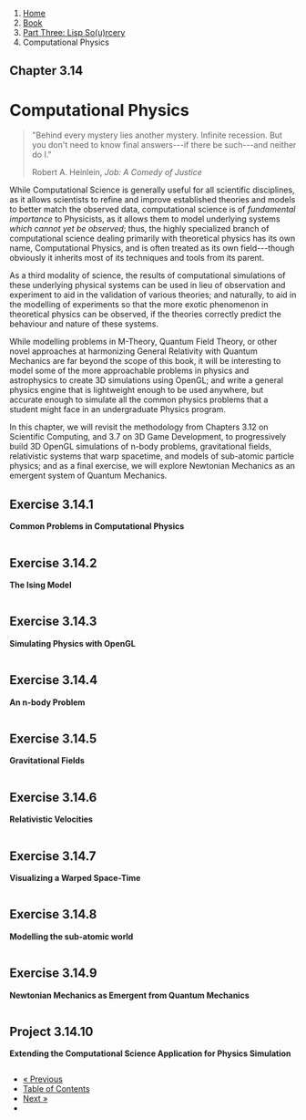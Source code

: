 <ol class="breadcrumb">
  <li><a href="/">Home</a></li>
  <li><a href="/book/">Book</a></li>
  <li><a href="/book/3-00-00-overview/">Part Three: Lisp So(u)rcery</a></li>
  <li class="active">Computational Physics</li>
</ol>

## Chapter 3.14

# Computational Physics

> "Behind every mystery lies another mystery. Infinite recession. But you don't need to know final answers---if there be such---and neither do I."
> <footer>Robert A. Heinlein, <em>Job: A Comedy of Justice</em></footer>

While Computational Science is generally useful for all scientific disciplines, as it allows scientists to refine and improve established theories and models to better match the observed data, computational science is of *fundamental importance* to Physicists, as it allows them to model underlying systems *which cannot yet be observed*; thus, the highly specialized branch of computational science dealing primarily with theoretical physics has its own name, Computational Physics, and is often treated as its own field---though obviously it inherits most of its techniques and tools from its parent.

As a third modality of science, the results of computational simulations of these underlying physical systems can be used in lieu of observation and experiment to aid in the validation of various theories; and naturally, to aid in the modelling of experiments so that the more exotic phenomenon in theoretical physics can be observed, if the theories correctly predict the behaviour and nature of these systems.

While modelling problems in M-Theory, Quantum Field Theory, or other novel approaches at harmonizing General Relativity with Quantum Mechanics are far beyond the scope of this book, it will be interesting to model some of the more approachable problems in physics and astrophysics to create 3D simulations using OpenGL; and write a general physics engine that is lightweight enough to be used anywhere, but accurate enough to simulate all the common physics problems that a student might face in an undergraduate Physics program.

In this chapter, we will revisit the methodology from Chapters 3.12 on Scientific Computing, and 3.7 on 3D Game Development, to progressively build 3D OpenGL simulations of n-body problems, gravitational fields, relativistic systems that warp spacetime, and models of sub-atomic particle physics; and as a final exercise, we will explore Newtonian Mechanics as an emergent system of Quantum Mechanics.

## Exercise 3.14.1

**Common Problems in Computational Physics**

```lisp

```

## Exercise 3.14.2

**The Ising Model**

```lisp

```

## Exercise 3.14.3

**Simulating Physics with OpenGL**

```lisp

```

## Exercise 3.14.4

**An n-body Problem**

```lisp

```

## Exercise 3.14.5

**Gravitational Fields**

```lisp

```

## Exercise 3.14.6

**Relativistic Velocities**

```lisp

```

## Exercise 3.14.7

**Visualizing a Warped Space-Time**

```lisp

```

## Exercise 3.14.8

**Modelling the sub-atomic world**

```lisp

```

## Exercise 3.14.9

**Newtonian Mechanics as Emergent from Quantum Mechanics**

```lisp

```

## Project 3.14.10

**Extending the Computational Science Application for Physics Simulation**

```lisp

```

<ul class="pager">
  <li class="previous"><a href="/book/3-13-00-scientific-computing.md">&laquo; Previous</a></li>
  <li><a href="/book/">Table of Contents</a></li>
  <li class="next"><a href="/book/3-15-00-quantum-computing.md">Next &raquo;</a><li>
</ul>
